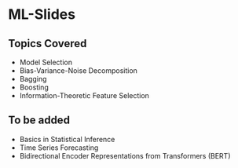 # ML-Slides
## Topics Covered

- Model Selection
- Bias-Variance-Noise Decomposition
- Bagging
- Boosting
- Information-Theoretic Feature Selection

## To be added

- Basics in Statistical Inference
- Time Series Forecasting
- Bidirectional Encoder Representations from Transformers (BERT)
